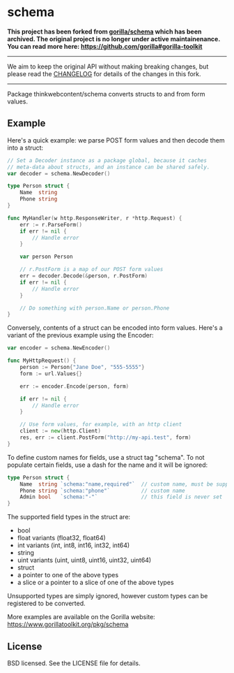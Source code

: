 schema
======

**This project has been forked from [gorilla/schema](https://github.com/gorilla) which has been archived. The original project is no longer under active maintainenance. You can read more here: https://github.com/gorilla#gorilla-toolkit**

---

We aim to keep the original API without making breaking changes, but please read the [CHANGELOG](https://github.com/thinkwebcontent/schema/blob/master/CHANGELOG.md) for details of the changes in this fork.

---

Package thinkwebcontent/schema converts structs to and from form values.

## Example

Here's a quick example: we parse POST form values and then decode them into a struct:

```go
// Set a Decoder instance as a package global, because it caches
// meta-data about structs, and an instance can be shared safely.
var decoder = schema.NewDecoder()

type Person struct {
    Name  string
    Phone string
}

func MyHandler(w http.ResponseWriter, r *http.Request) {
    err := r.ParseForm()
    if err != nil {
        // Handle error
    }

    var person Person

    // r.PostForm is a map of our POST form values
    err = decoder.Decode(&person, r.PostForm)
    if err != nil {
        // Handle error
    }

    // Do something with person.Name or person.Phone
}
```

Conversely, contents of a struct can be encoded into form values. Here's a variant of the previous example using the Encoder:

```go
var encoder = schema.NewEncoder()

func MyHttpRequest() {
    person := Person{"Jane Doe", "555-5555"}
    form := url.Values{}

    err := encoder.Encode(person, form)

    if err != nil {
        // Handle error
    }

    // Use form values, for example, with an http client
    client := new(http.Client)
    res, err := client.PostForm("http://my-api.test", form)
}

```

To define custom names for fields, use a struct tag "schema". To not populate certain fields, use a dash for the name and it will be ignored:

```go
type Person struct {
    Name  string `schema:"name,required"`  // custom name, must be supplied
    Phone string `schema:"phone"`          // custom name
    Admin bool   `schema:"-"`              // this field is never set
}
```

The supported field types in the struct are:

* bool
* float variants (float32, float64)
* int variants (int, int8, int16, int32, int64)
* string
* uint variants (uint, uint8, uint16, uint32, uint64)
* struct
* a pointer to one of the above types
* a slice or a pointer to a slice of one of the above types

Unsupported types are simply ignored, however custom types can be registered to be converted.

More examples are available on the Gorilla website: https://www.gorillatoolkit.org/pkg/schema

## License

BSD licensed. See the LICENSE file for details.
